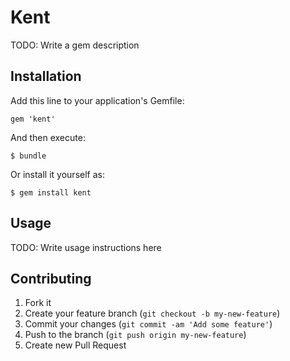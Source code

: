 # Kent

TODO: Write a gem description

## Installation

Add this line to your application's Gemfile:

    gem 'kent'

And then execute:

    $ bundle

Or install it yourself as:

    $ gem install kent

## Usage

TODO: Write usage instructions here

## Contributing

1. Fork it
2. Create your feature branch (`git checkout -b my-new-feature`)
3. Commit your changes (`git commit -am 'Add some feature'`)
4. Push to the branch (`git push origin my-new-feature`)
5. Create new Pull Request
